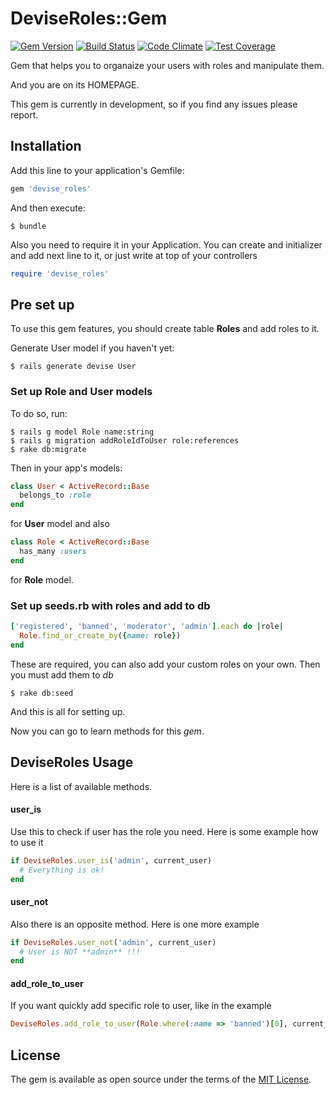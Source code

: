 # DeviseRoles::Gem
[![Gem Version](https://badge.fury.io/rb/devise_roles.svg)](https://badge.fury.io/rb/devise_roles)
[![Build Status](https://travis-ci.org/MarkusBansky/devise_roles.svg?branch=master)](https://travis-ci.org/MarkusBansky/devise_roles)
[![Code Climate](https://codeclimate.com/github/MarkusBansky/devise_roles/badges/gpa.svg)](https://codeclimate.com/github/MarkusBansky/devise_roles)
[![Test Coverage](https://codeclimate.com/github/MarkusBansky/devise_roles/badges/coverage.svg)](https://codeclimate.com/github/MarkusBansky/devise_roles/coverage)

Gem that helps you to organaize your users with roles and manipulate them.

And you are on its HOMEPAGE.

This gem is currently in development, so if you find any issues please report.

## Installation

Add this line to your application's Gemfile:

```ruby
gem 'devise_roles'
```

And then execute:

    $ bundle

Also you need to require it in your Application.
You can create and initializer and add next line to it, or just write at top of your controllers
```ruby
require 'devise_roles'
```

## Pre set up

To use this gem features, you should create table **Roles** and add roles to it.

Generate User model if you haven't yet:

    $ rails generate devise User

### Set up Role and User models

To do so, run:

    $ rails g model Role name:string
    $ rails g migration addRoleIdToUser role:references
    $ rake db:migrate

Then in your app's models:

```ruby
class User < ActiveRecord::Base
  belongs_to :role
end
```
for **User** model and also
```ruby
class Role < ActiveRecord::Base
  has_many :users
end
```
for **Role** model.

### Set up seeds.rb with roles and add to db

```ruby
['registered', 'banned', 'moderator', 'admin'].each do |role|
  Role.find_or_create_by({name: role})
end
```
These are required, you can also add your custom roles on your own.
Then you must add them to *db*

    $ rake db:seed

And this is all for setting up.

Now you can go to learn methods for this *gem*.

## DeviseRoles Usage

Here is a list of available methods.

#### user_is
Use this to check if user has the role you need.
Here is some example how to use it
```ruby
if DeviseRoles.user_is('admin', current_user)
  # Everything is ok!
end
```

#### user_not
Also there is an opposite method.
Here is one more example
```ruby
if DeviseRoles.user_not('admin', current_user)
  # User is NOT **admin** !!!
end
```

#### add_role_to_user
If you want quickly add specific role to user, like in the example
```ruby
DeviseRoles.add_role_to_user(Role.where(:name => 'banned')[0], current_user)
```

## License

The gem is available as open source under the terms of the [MIT License](http://opensource.org/licenses/MIT).

